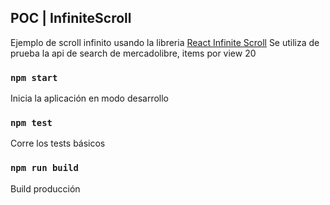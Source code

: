 ## POC | InfiniteScroll 

Ejemplo de scroll infinito usando la libreria [React Infinite Scroll](https://www.npmjs.com/package/react-infinite-scroll-component)
Se utiliza de prueba la api de search de mercadolibre, items por view 20

### `npm start`

Inicia la aplicación en modo desarrollo

### `npm test`

Corre los tests básicos

### `npm run build`

Build producción